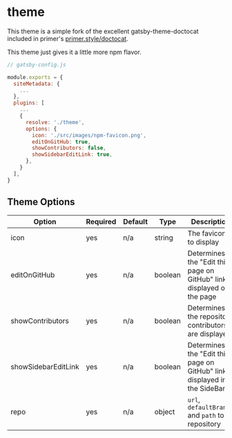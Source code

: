 # theme

This theme is a simple fork of the excellent gatsby-theme-doctocat included in primer's [primer.style/doctocat](https://primer.style/doctocat).

This theme just gives it a little more npm flavor.

```javascript
// gatsby-config.js

module.exports = {
  siteMetadata: {
    ...
  },
  plugins: [
    ...
    {
      resolve: './theme',
      options: {
        icon: './src/images/npm-favicon.png',
        editOnGitHub: true,
        showContributors: false,
        showSidebarEditLink: true,
      },
    }
  ],
}

```

## Theme Options

| Option              | Required | Default | Type    | Description                                                                   |
| ------------------- | -------- | ------- | ------- | ----------------------------------------------------------------------------- |
| icon                | yes      | n/a     | string  | The favicon to display                                                        |
| editOnGitHub        | yes      | n/a     | boolean | Determines if the "Edit this page on GitHub" link is displayed on the page    |
| showContributors    | yes      | n/a     | boolean | Determines if the repository contributors are displayed                       |
| showSidebarEditLink | yes      | n/a     | boolean | Determines if the "Edit this page on GitHub" link is displayed in the SideBar |
| repo                | yes      | n/a     | object  | `url`, `defaultBranch` and `path` to repository                               |
